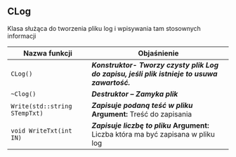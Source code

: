 ## **CLog**

Klasa służąca do tworzenia pliku log i wpisywania tam stosownych informacji

| Nazwa funkcji                 | Objaśnienie                              |
| ----------------------------- | ---------------------------------------- |
| `CLog()`                      | ***Konstruktor- Tworzy czysty plik Log do zapisu, jeśli plik istnieje to  usuwa zawartość.*** |
| `~Clog()`                     | ***Destruktor – Zamyka plik***           |
| `Write(std::string STempTxt)` | ***Zapisuje podaną teść w pliku*** **Argument:** Treść do zapisania |
| `void WriteTxt(int IN)`       | ***Zapisuje liczbę to pliku*** **Argument:** Liczba która ma być zapisana w pliku log |

